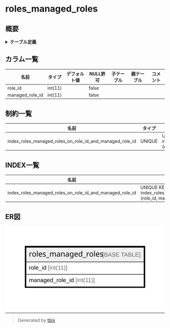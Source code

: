 # roles_managed_roles

## 概要

<details>
<summary><strong>テーブル定義</strong></summary>

```sql
CREATE TABLE `roles_managed_roles` (
  `role_id` int(11) NOT NULL,
  `managed_role_id` int(11) NOT NULL,
  UNIQUE KEY `index_roles_managed_roles_on_role_id_and_managed_role_id` (`role_id`,`managed_role_id`)
) ENGINE=InnoDB DEFAULT CHARSET=utf8
```

</details>

## カラム一覧

| 名前              | タイプ     | デフォルト値       | NULL許可   | 子テーブル      | 親テーブル      | コメント     |
| --------------- | ------- | ------------ | -------- | ---------- | ---------- | -------- |
| role_id         | int(11) |              | false    |            |            |          |
| managed_role_id | int(11) |              | false    |            |            |          |

## 制約一覧

| 名前                                                       | タイプ    | 定義                                                                                             |
| -------------------------------------------------------- | ------ | ---------------------------------------------------------------------------------------------- |
| index_roles_managed_roles_on_role_id_and_managed_role_id | UNIQUE | UNIQUE KEY index_roles_managed_roles_on_role_id_and_managed_role_id (role_id, managed_role_id) |

## INDEX一覧

| 名前                                                       | 定義                                                                                                         |
| -------------------------------------------------------- | ---------------------------------------------------------------------------------------------------------- |
| index_roles_managed_roles_on_role_id_and_managed_role_id | UNIQUE KEY index_roles_managed_roles_on_role_id_and_managed_role_id (role_id, managed_role_id) USING BTREE |

## ER図

![er](roles_managed_roles.svg)

---

> Generated by [tbls](https://github.com/k1LoW/tbls)
